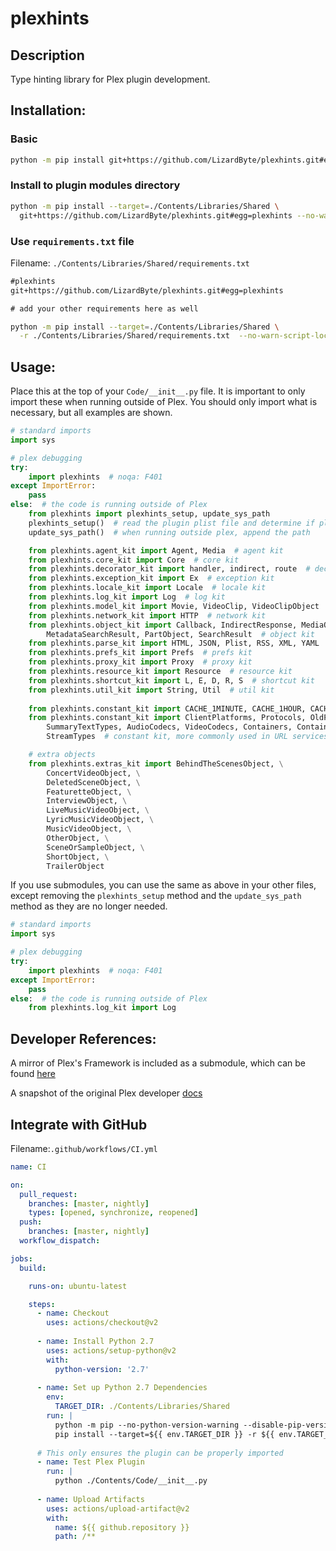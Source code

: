 # plexhints

## Description
Type hinting library for Plex plugin development.

## Installation:
### Basic
```bash
python -m pip install git+https://github.com/LizardByte/plexhints.git#egg=plexhints
```

### Install to plugin modules directory
```bash
python -m pip install --target=./Contents/Libraries/Shared \
  git+https://github.com/LizardByte/plexhints.git#egg=plexhints --no-warn-script-location
```

### Use `requirements.txt` file
Filename: `./Contents/Libraries/Shared/requirements.txt`
```txt
#plexhints
git+https://github.com/LizardByte/plexhints.git#egg=plexhints

# add your other requirements here as well
```

```bash
python -m pip install --target=./Contents/Libraries/Shared \
  -r ./Contents/Libraries/Shared/requirements.txt  --no-warn-script-location
```


## Usage:
Place this at the top of your `Code/__init__.py` file. It is important to only import these when running outside
of Plex. You should only import what is necessary, but all examples are shown.

```py
# standard imports
import sys

# plex debugging
try:
    import plexhints  # noqa: F401
except ImportError:
    pass
else:  # the code is running outside of Plex
    from plexhints import plexhints_setup, update_sys_path
    plexhints_setup()  # read the plugin plist file and determine if plexhints should use elevated policy or not
    update_sys_path()  # when running outside plex, append the path

    from plexhints.agent_kit import Agent, Media  # agent kit
    from plexhints.core_kit import Core  # core kit
    from plexhints.decorator_kit import handler, indirect, route  # decorator kit
    from plexhints.exception_kit import Ex  # exception kit
    from plexhints.locale_kit import Locale  # locale kit
    from plexhints.log_kit import Log  # log kit
    from plexhints.model_kit import Movie, VideoClip, VideoClipObject  # model kit
    from plexhints.network_kit import HTTP  # network kit
    from plexhints.object_kit import Callback, IndirectResponse, MediaObject, MessageContainer, MetadataItem, \
        MetadataSearchResult, PartObject, SearchResult  # object kit
    from plexhints.parse_kit import HTML, JSON, Plist, RSS, XML, YAML  # parse kit
    from plexhints.prefs_kit import Prefs  # prefs kit
    from plexhints.proxy_kit import Proxy  # proxy kit
    from plexhints.resource_kit import Resource  # resource kit
    from plexhints.shortcut_kit import L, E, D, R, S  # shortcut kit
    from plexhints.util_kit import String, Util  # util kit
    
    from plexhints.constant_kit import CACHE_1MINUTE, CACHE_1HOUR, CACHE_1DAY, CACHE_1WEEK, CACHE_1MONTH  # constant kit
    from plexhints.constant_kit import ClientPlatforms, Protocols, OldProtocols, ServerPlatforms, ViewTypes, \
        SummaryTextTypes, AudioCodecs, VideoCodecs, Containers, ContainerContents, \
        StreamTypes  # constant kit, more commonly used in URL services

    # extra objects
    from plexhints.extras_kit import BehindTheScenesObject, \
        ConcertVideoObject, \
        DeletedSceneObject, \
        FeaturetteObject, \
        InterviewObject, \
        LiveMusicVideoObject, \
        LyricMusicVideoObject, \
        MusicVideoObject, \
        OtherObject, \
        SceneOrSampleObject, \
        ShortObject, \
        TrailerObject
```

If you use submodules, you can use the same as above in your other files, except removing the `plexhints_setup` method
and the `update_sys_path` method as they are no longer needed.

```py
# standard imports
import sys

# plex debugging
try:
    import plexhints  # noqa: F401
except ImportError:
    pass
else:  # the code is running outside of Plex
    from plexhints.log_kit import Log
```

## Developer References:
A mirror of Plex's Framework is included as a submodule, which can be found
[here](/references/Plex-Plug-Ins/Framework.bundle/Contents/Resources/Versions/2/Python/Framework)

A snapshot of the original Plex developer [docs](https://web.archive.org/web/https://dev.plexapp.com/docs/index.html)

## Integrate with GitHub
Filename:`.github/workflows/CI.yml`
```yaml
name: CI

on:
  pull_request:
    branches: [master, nightly]
    types: [opened, synchronize, reopened]
  push:
    branches: [master, nightly]
  workflow_dispatch:

jobs:
  build:

    runs-on: ubuntu-latest

    steps:
      - name: Checkout
        uses: actions/checkout@v2
        
      - name: Install Python 2.7
        uses: actions/setup-python@v2
        with:
          python-version: '2.7'
          
      - name: Set up Python 2.7 Dependencies
        env:
          TARGET_DIR: ./Contents/Libraries/Shared
        run: |
          python -m pip --no-python-version-warning --disable-pip-version-check install --upgrade pip==20.3.4
          pip install --target=${{ env.TARGET_DIR }} -r ${{ env.TARGET_DIR }}/requirements.txt  --no-warn-script-location
          
      # This only ensures the plugin can be properly imported
      - name: Test Plex Plugin
        run: |
          python ./Contents/Code/__init__.py
          
      - name: Upload Artifacts
        uses: actions/upload-artifact@v2
        with:
          name: ${{ github.repository }}
          path: /**
```
